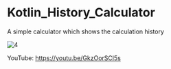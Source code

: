 # Kotlin_History_Calculator
A simple calculator which shows the calculation history

![4](https://user-images.githubusercontent.com/6782228/95681285-31707c00-0bdf-11eb-8042-3a67b5b9c452.gif)

YouTube: https://youtu.be/GkzOorSCl5s
